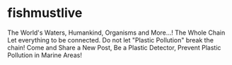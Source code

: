 # fishmustlive
The World's Waters, Humankind, Organisms and More...! The Whole Chain Let everything to be connected. Do not let "Plastic Pollution" break the chain! Come and Share a New Post, Be a Plastic Detector, Prevent Plastic Pollution in Marine Areas!
